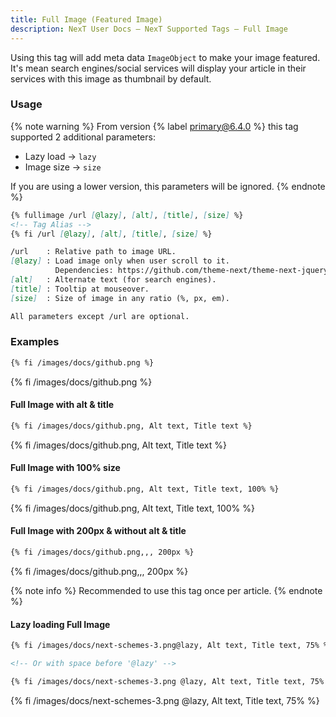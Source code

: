 ```yaml
---
title: Full Image (Featured Image)
description: NexT User Docs – NexT Supported Tags – Full Image
---
```

Using this tag will add meta data `ImageObject` to make your image featured. It's mean search engines/social services will display your article in their services with this image as thumbnail by default.

### Usage

{% note warning %}
From version {% label primary@6.4.0 %} this tag supported 2 additional parameters:

* Lazy load → `lazy`
* Image size → `size`

If you are using a lower version, this parameters will be ignored.
{% endnote %}

```md full-image.js
{% fullimage /url [@lazy], [alt], [title], [size] %}
<!-- Tag Alias -->
{% fi /url [@lazy], [alt], [title], [size] %}

/url    : Relative path to image URL.
[@lazy] : Load image only when user scroll to it.
          Dependencies: https://github.com/theme-next/theme-next-jquery-lazyload
[alt]   : Alternate text (for search engines).
[title] : Tooltip at mouseover.
[size]  : Size of image in any ratio (%, px, em).

All parameters except /url are optional.
```

### Examples

```md
{% fi /images/docs/github.png %}
```

{% fi /images/docs/github.png %}

#### Full Image with alt & title

```md
{% fi /images/docs/github.png, Alt text, Title text %}
```

{% fi /images/docs/github.png, Alt text, Title text %}

#### Full Image with 100% size

```md
{% fi /images/docs/github.png, Alt text, Title text, 100% %}
```

{% fi /images/docs/github.png, Alt text, Title text, 100% %}

#### Full Image with 200px & without alt & title

```md
{% fi /images/docs/github.png,,, 200px %}
```

{% fi /images/docs/github.png,,, 200px %}

{% note info %}
Recommended to use this tag once per article.
{% endnote %}

#### Lazy loading Full Image

```md
{% fi /images/docs/next-schemes-3.png@lazy, Alt text, Title text, 75% %}

<!-- Or with space before '@lazy' -->

{% fi /images/docs/next-schemes-3.png @lazy, Alt text, Title text, 75% %}
```

{% fi /images/docs/next-schemes-3.png @lazy, Alt text, Title text, 75% %}